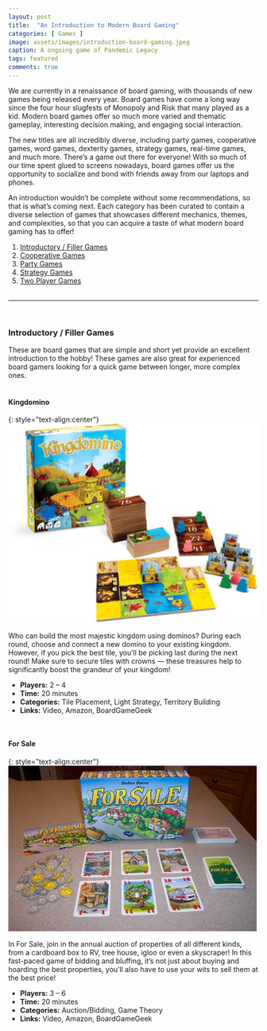 ```yaml
---
layout: post
title:  "An Introduction to Modern Board Gaming"
categories: [ Games ]
image: assets/images/introduction-board-gaming.jpeg
caption: A ongoing game of Pandemic Legacy
tags: featured
comments: true
---
```

We are currently in a renaissance of board gaming, with thousands of new games being released every year. Board games 
have come a long way since the four hour slugfests of Monopoly and Risk that many played as a kid. Modern board games 
offer so much more varied and thematic gameplay, interesting decision making, and engaging social interaction.

The new titles are all incredibly diverse, including party games, cooperative games, word games, dexterity games, 
strategy games, real-time games, and much more. There’s a game out there for everyone! With so much of our time spent 
glued to screens nowadays, board games offer us the opportunity to socialize and bond with friends away from our 
laptops and phones.

An introduction wouldn’t be complete without some recommendations, so that is what’s coming next. Each category has 
been curated to contain a diverse selection of games that showcases different mechanics, themes, and complexities, 
so that you can acquire a taste of what modern board gaming has to offer!

1. [Introductory / Filler Games][intro]
2. [Cooperative Games][cooperative]
3. [Party Games][party]
4. [Strategy Games][strategy]
5. [Two Player Games][two-player]  
&nbsp;

---

&nbsp;
### Introductory / Filler Games

These are board games that are simple and short yet provide an excellent introduction to the hobby! These games are 
also great for experienced board gamers looking for a quick game between longer, more complex ones.  
&nbsp;

#### Kingdomino

{: style="text-align:center"}  
![Kingdomino](/assets/images/kingdomino.png)
  
Who can build the most majestic kingdom using dominos? During each round, choose and connect a new domino to your 
existing kingdom. However, if you pick the best tile, you’ll be picking last during the next round! Make sure to 
secure tiles with crowns — these treasures help to significantly boost the grandeur of your kingdom!

- **Players:** 2 – 4
- **Time:** 20 minutes
- **Categories:** Tile Placement, Light Strategy, Territory Building
- **Links:** Video, Amazon, BoardGameGeek

&nbsp;  &nbsp;  

#### For Sale

{: style="text-align:center"}  
![For Sale](/assets/images/for-sale.jpeg)

In For Sale, join in the annual auction of properties of all different kinds, from a cardboard box to RV, tree house, 
igloo or even a skyscraper! In this fast-paced game of bidding and bluffing, it’s not just about buying and hoarding 
the best properties, you’ll also have to use your wits to sell them at the best price!
‏‏
- **Players:** 3 – 6
- **Time:** 20 minutes
- **Categories:** Auction/Bidding, Game Theory
- **Links:** Video, Amazon, BoardGameGeek

&nbsp;  &nbsp;  

[intro]: #introductory--filler-games
[cooperative]: #cooperative-games
[party]: #party-games
[strategy]: #strategy-games
[two-player]: #two-player-games
